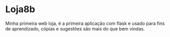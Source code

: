 # Loja8b
Minha primeira web loja, é a primeira aplicação com flask e usado para fins de aprendizado, cópias e sugestões são mais do que bem vindas.
